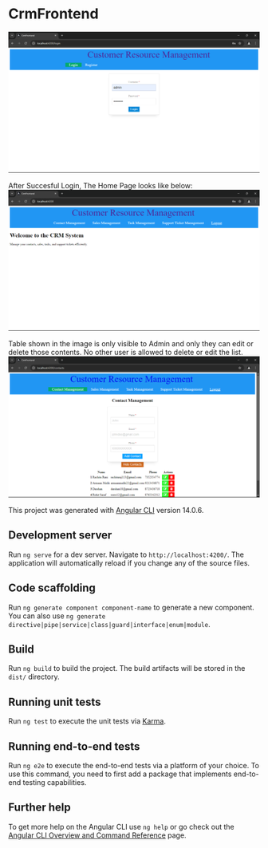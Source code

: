 # CrmFrontend
<p>
  <img src="images/Admin Login.png" alt="Login Page Looks Like this">
</p>
  <p> After Succesful Login, The Home Page looks like below:
  <img src ="images/Home Page.png" alt = "Home Page">
</p>
 <p> Table shown in the image is only visible to Admin and only they can edit or delete those contents. No other user is allowed to delete or edit the list.
  <img src ="images/CM list view in admin.png" alt = "List View">
</p>

This project was generated with [Angular CLI](https://github.com/angular/angular-cli) version 14.0.6.

## Development server

Run `ng serve` for a dev server. Navigate to `http://localhost:4200/`. The application will automatically reload if you change any of the source files.

## Code scaffolding

Run `ng generate component component-name` to generate a new component. You can also use `ng generate directive|pipe|service|class|guard|interface|enum|module`.

## Build

Run `ng build` to build the project. The build artifacts will be stored in the `dist/` directory.

## Running unit tests

Run `ng test` to execute the unit tests via [Karma](https://karma-runner.github.io).

## Running end-to-end tests

Run `ng e2e` to execute the end-to-end tests via a platform of your choice. To use this command, you need to first add a package that implements end-to-end testing capabilities.

## Further help

To get more help on the Angular CLI use `ng help` or go check out the [Angular CLI Overview and Command Reference](https://angular.io/cli) page.
